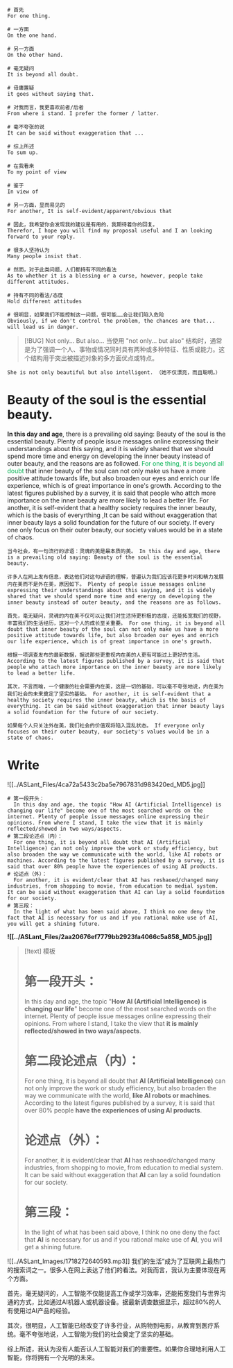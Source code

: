 
```ENGLISH
# 首先
For one thing.

# 一方面
On the one hand.

# 另一方面
On the other hand.

# 毫无疑问
It is beyond all doubt.

# 毋庸置疑
it goes without saying that.

# 对我而言，我更喜欢前者/后者
From where i stand. I prefer the former / latter.

# 毫不夸张的说
It can be said without exaggeration that ...

# 综上所述
To sum up.

# 在我看来
To my point of view

# 鉴于
In view of

# 另一方面，显而易见的
For another, It is self-evident/apparent/obvious that

# 因此，我希望你会发现我的建议是有用的，我期待着你的回复。
Therefor, I hope you will find my proposal useful and I an looking forward to your reply.

# 很多人坚持认为
Many people insist that.

# 然而，对于此类问题，人们都持有不同的看法
As to whether it is a blessing or a curse, however, people take different attitudes.

# 持有不同的看法/态度
Hold different attitudes

# 很明显，如果我们不能控制这一问题，很可能……会让我们陷入危险
Obviously, if we don't control the problem, the chances are that... will lead us in danger.
```

> [!BUG] Not only... But also...
当使用 "not only... but also" 结构时，通常是为了强调一个人、事物或情况同时具有两种或多种特征、性质或能力。这个结构用于突出被描述对象的多方面优点或特点。

```ENGLISH
She is not only beautiful but also intelligent. （她不仅漂亮，而且聪明。）
```

# Beauty of the soul is the essential beauty.

**In this day and age**, there is a prevailing old saying: Beauty of the soul is the essential beauty. Plenty of people issue messages online expressing their understandings about this saying, and it is widely shared that we should spend more time and energy on developing the inner beauty instead of outer beauty, and the reasons are as followed.
<font color="#00b050">For one thing, it is beyond all doubt</font> that inner beauty of the soul can not only make us have a more positive attitude towards life, but also broaden our eyes and enrich our life experience, which is of great importance in one's growth.  According to the latest figures published by a survey, it is said that people who attch more importance on the inner beauty are more likely to lead a better life.
For another, it is self-evident that a healthy society requires the inner beauty, which is the basis of everyrthing ,It can be said without exaggeration that inner beauty lays a solid foundation for the future of our society. If every one only focus on their outer beauty, our society values would be in a state of chaos.


```text
当今社会，有一句流行的谚语：灵魂的美是最本质的美。 In this day and age, there is a prevailing old saying: Beauty of the soul is the essential beauty.

许多人在网上发布信息，表达他们对这句谚语的理解，普遍认为我们应该花更多时间和精力发展内在美而不是外在美，原因如下。 Plenty of people issue messages online expressing their understandings about this saying, and it is widely shared that we should spend more time and energy on developing the inner beauty instead of outer beauty, and the reasons are as follows.

首先，毫无疑问，灵魂的内在美不仅可以让我们对生活持更积极的态度，还能拓宽我们的视野，丰富我们的生活经历，这对一个人的成长至关重要。 For one thing, it is beyond all doubt that inner beauty of the soul can not only make us have a more positive attitude towards life, but also broaden our eyes and enrich our life experience, which is of great importance in one's growth.

根据一项调查发布的最新数据，据说那些更重视内在美的人更有可能过上更好的生活。 According to the latest figures published by a survey, it is said that people who attach more importance on the inner beauty are more likely to lead a better life.

其次，不言而喻，一个健康的社会需要内在美，这是一切的基础，可以毫不夸张地说，内在美为我们社会的未来奠定了坚实的基础。 For another, it is self-evident that a healthy society requires the inner beauty, which is the basis of everything. It can be said without exaggeration that inner beauty lays a solid foundation for the future of our society.

如果每个人只关注外在美，我们社会的价值观将陷入混乱状态。 If everyone only focuses on their outer beauty, our society's values would be in a state of chaos.
```

# Write
![[../ASLant_Files/4ca72a5433c2ba5e7967831d983420ed_MD5.jpg]]

```text
# 第一段开头：
  In this day and age, the topic "How AI (Artificial Intelligence) is changing our life" become one of the most searched words on the internet. Plenty of people issue messages online expressing their opinions. From where I stand, I take the view that it is mainly reflected/showed in two ways/aspects.
# 第二段论述点（内）：
  For one thing, it is beyond all doubt that AI (Artificial Intelligence) can not only improve the work or study efficiency, but also broaden the way we communicate with the world, like AI robots or machines. According to the latest figures published by a survey, it is said that over 80% people have the experiences of using AI products.
# 论述点（外）：
  For another, it is evident/clear that AI has reshaoed/changed many industries, from shopping to movie, from education to medial system. It can be said without exaggeration that AI can lay a solid foundation for our society.
# 第三段：
  In the light of what has been said above, I think no one deny the fact that AI is necessary for us and if you rational make use of AI, you will get a shining future.
```

**![[../ASLant_Files/2aa20676ef7779bb2923fa4066c5a858_MD5.jpg]]**

> [!text] 模板
> # 第一段开头：
>   In this day and age, the topic "**How AI (Artificial Intelligence) is changing our life**" become one of the most searched words on the internet. Plenty of people issue messages online expressing their opinions. From where I stand, I take the view that **it is mainly reflected/showed in two ways/aspects**.
> # 第二段论述点（内）：
>   For one thing, it is beyond all doubt that **AI (Artificial Intelligence)** can not only improve the work or study efficiency, but also broaden the way we communicate with the world, **like AI robots or machines**. According to the latest figures published by a survey, it is said that over 80% people **have the experiences of using AI products**.
> # 论述点（外）：
>   For another, it is evident/clear that **AI** has reshaoed/changed many industries, from shopping to movie, from education to medial system. It can be said without exaggeration that **AI** can lay a solid foundation for our society.
> # 第三段：
>   In the light of what has been said above, I think no one deny the fact that **AI** is necessary for us and if you rational make use of **AI**, you will get a shining future.
>   
![[../ASLant_Images/1718272640593.mp3]]
[](../ASLant_Files/1718272640593.mp3)我们的生活”成为了互联网上最热门的搜索词之一。很多人在网上表达了他们的看法。对我而言，我认为主要体现在两个方面。

首先，毫无疑问的，人工智能不仅能提高工作或学习效率，还能拓宽我们与世界沟通的方式，比如通过AI机器人或机器设备。据最新调查数据显示，超过80%的人有使用过AI产品的经验。

其次，很明显，人工智能已经改变了许多行业，从购物到电影，从教育到医疗系统。毫不夸张地说，人工智能为我们的社会奠定了坚实的基础。

综上所述，我认为没有人能否认人工智能对我们的重要性。如果你合理地利用人工智能，你将拥有一个光明的未来。
```
